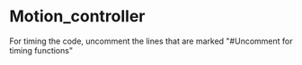 # Motion_controller

For timing the code, uncomment the lines that are marked "#Uncomment for timing functions"

